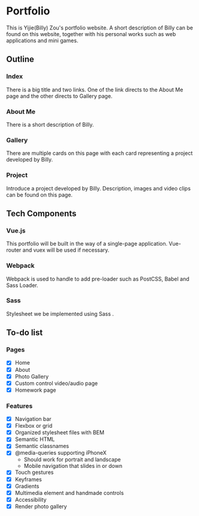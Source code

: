 # Portfolio

This is Yijie(Billy) Zou's portfolio website. A short description of Billy can be found on this website, together with his personal works such as web applications and mini games.

## Outline

### Index

There is a big title and two links. One of the link directs to the About Me page and the other directs to Gallery page.

### About Me

There is a short description of Billy.

### Gallery

There are multiple cards on this page with each card representing a project developed by Billy.

### Project

Introduce a project developed by Billy. Description, images and video clips can be found on this page.

## Tech Components

### Vue.js

This portfolio will be built in the way of a single-page application. Vue-router and vuex will be used if necessary.

### Webpack

Webpack is used to handle to add pre-loader such as PostCSS, Babel and Sass Loader.

### Sass

Stylesheet we be implemented using Sass .

## To-do list

### Pages

- [x] Home
- [x] About
- [x] Photo Gallery
- [x] Custom control video/audio page
- [x] Homework page

### Features

- [x] Navigation bar
- [x] Flexbox or grid
- [x] Organized stylesheet files with BEM
- [x] Semantic HTML
- [x] Semantic classnames
- [x] @media-queries supporting iPhoneX
    - Should work for portrait and landscape
    - Mobile navigation that slides in or down
- [x] Touch gestures
- [x] Keyframes
- [x] Gradients
- [x] Multimedia element and handmade controls
- [x] Accessibility
- [x] Render photo gallery